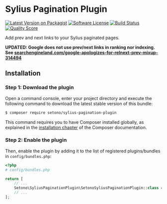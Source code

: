 # Sylius Pagination Plugin

[![Latest Version on Packagist][ico-version]][link-packagist]
[![Software License][ico-license]](LICENSE)
[![Build Status][ico-travis]][link-travis]
[![Quality Score][ico-code-quality]][link-code-quality]

Add prev and next links to your Sylius paginated pages.

**UPDATED: Google does not use prev/next links in ranking nor indexing. See [searchengineland.com/google-apologizes-for-relnext-prev-mixup-314494](https://searchengineland.com/google-apologizes-for-relnext-prev-mixup-314494)**

## Installation

### Step 1: Download the plugin

Open a command console, enter your project directory and execute the following command to download the latest stable version of this bundle:

```bash
$ composer require setono/sylius-pagination-plugin
```

This command requires you to have Composer installed globally, as explained in the [installation chapter](https://getcomposer.org/doc/00-intro.md) of the Composer documentation.


### Step 2: Enable the plugin

Then, enable the plugin by adding it to the list of registered plugins/bundles
in `config/bundles.php`:

```php
<?php
# config/bundles.php

return [
    // ...
    Setono\SyliusPaginationPlugin\SetonoSyliusPaginationPlugin::class => ['all' => true],
    // ...
];
```

[ico-version]: https://img.shields.io/packagist/v/setono/sylius-pagination-plugin.svg?style=flat-square
[ico-license]: https://img.shields.io/badge/license-MIT-brightgreen.svg?style=flat-square
[ico-travis]: https://travis-ci.com/Setono/SyliusPaginationPlugin.svg?branch=master
[ico-code-quality]: https://img.shields.io/scrutinizer/g/Setono/SyliusPaginationPlugin.svg?style=flat-square

[link-packagist]: https://packagist.org/packages/setono/sylius-pagination-plugin
[link-travis]: https://travis-ci.com/Setono/SyliusPaginationPlugin
[link-code-quality]: https://scrutinizer-ci.com/g/Setono/SyliusPaginationPlugin
